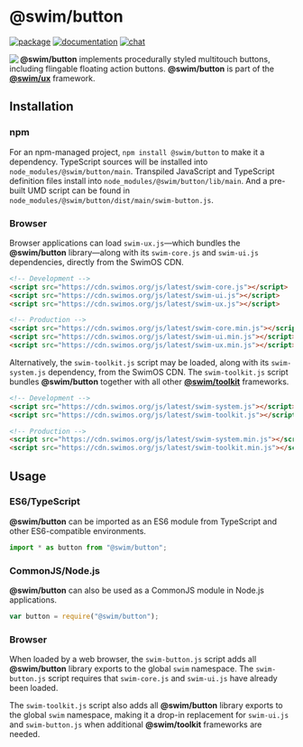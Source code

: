 # @swim/button

[![package](https://img.shields.io/npm/v/@swim/button.svg)](https://www.npmjs.com/package/@swim/button)
[![documentation](https://img.shields.io/badge/doc-TypeDoc-blue.svg)](https://docs.swimos.org/js/latest/modules/_swim_button.html)
[![chat](https://img.shields.io/badge/chat-Gitter-green.svg)](https://gitter.im/swimos/community)

<a href="https://www.swimos.org"><img src="https://docs.swimos.org/readme/marlin-blue.svg" align="left"></a>

**@swim/button** implements procedurally styled multitouch buttons, including
flingable floating action buttons. **@swim/button** is part of the
[**@swim/ux**](https://github.com/swimos/swim/tree/master/swim-toolkit-js/swim-ux-js/@swim/ux) framework.

## Installation

### npm

For an npm-managed project, `npm install @swim/button` to make it a dependency.
TypeScript sources will be installed into `node_modules/@swim/button/main`.
Transpiled JavaScript and TypeScript definition files install into
`node_modules/@swim/button/lib/main`.  And a pre-built UMD script can
be found in `node_modules/@swim/button/dist/main/swim-button.js`.

### Browser

Browser applications can load `swim-ux.js`—which bundles the **@swim/button**
library—along with its `swim-core.js` and `swim-ui.js` dependencies, directly
from the SwimOS CDN.

```html
<!-- Development -->
<script src="https://cdn.swimos.org/js/latest/swim-core.js"></script>
<script src="https://cdn.swimos.org/js/latest/swim-ui.js"></script>
<script src="https://cdn.swimos.org/js/latest/swim-ux.js"></script>

<!-- Production -->
<script src="https://cdn.swimos.org/js/latest/swim-core.min.js"></script>
<script src="https://cdn.swimos.org/js/latest/swim-ui.min.js"></script>
<script src="https://cdn.swimos.org/js/latest/swim-ux.min.js"></script>
```

Alternatively, the `swim-toolkit.js` script may be loaded, along with its
`swim-system.js` dependency, from the SwimOS CDN.  The `swim-toolkit.js`
script bundles **@swim/button** together with all other
[**@swim/toolkit**](https://github.com/swimos/swim/tree/master/swim-toolkit-js/@swim/toolkit)
frameworks.

```html
<!-- Development -->
<script src="https://cdn.swimos.org/js/latest/swim-system.js"></script>
<script src="https://cdn.swimos.org/js/latest/swim-toolkit.js"></script>

<!-- Production -->
<script src="https://cdn.swimos.org/js/latest/swim-system.min.js"></script>
<script src="https://cdn.swimos.org/js/latest/swim-toolkit.min.js"></script>
```

## Usage

### ES6/TypeScript

**@swim/button** can be imported as an ES6 module from TypeScript and other
ES6-compatible environments.

```typescript
import * as button from "@swim/button";
```

### CommonJS/Node.js

**@swim/button** can also be used as a CommonJS module in Node.js applications.

```javascript
var button = require("@swim/button");
```

### Browser

When loaded by a web browser, the `swim-button.js` script adds all
**@swim/button** library exports to the global `swim` namespace.
The `swim-button.js` script requires that `swim-core.js` and `swim-ui.js`
have already been loaded.

The `swim-toolkit.js` script also adds all **@swim/button** library
exports to the global `swim` namespace, making it a drop-in replacement for
`swim-ui.js` and `swim-button.js` when additional **@swim/toolkit** frameworks
are needed.
